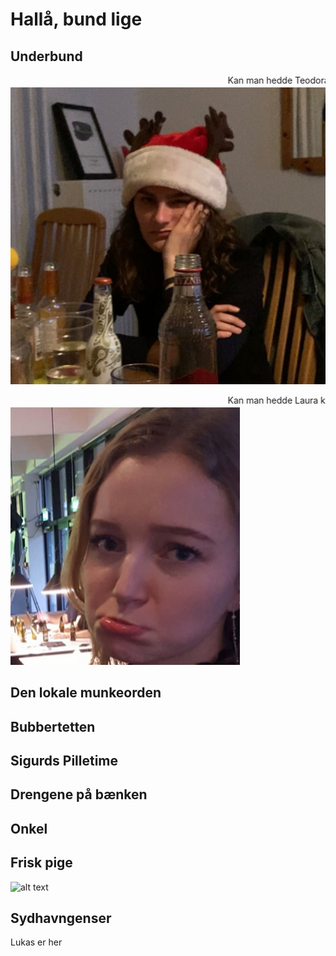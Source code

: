 # Hallå, bund lige
## Underbund
<marquee>Kan man hedde Teodora kan man bunde!</marquee> <br/>
![alt text](StodderTheo.png "Title")  

<marquee>Kan man hedde Laura kan man også bunde!</marquee> <br/>
![alt text](StodderLaura.png "Title") 

## Den lokale munkeorden

## Bubbertetten 

## Sigurds Pilletime

## Drengene på bænken

## Onkel

## Frisk pige
![alt text](Maxrie.gif "Title") 
## Sydhavngenser
Lukas er her

